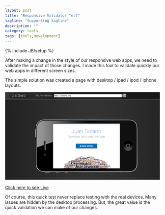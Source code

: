 ```yaml
---
layout: post
title: "Responsive Validator Test"
tagline: "Supporting tagline"
description: ""
category: tools
tags: [tools,development]
---
```

{% include JB/setup %}

After making a change in the style of our responsive web apps, we need to validate the impact of 
those changes.  I made this tool to validate quickly our web apps in different screen sizes.  

The simple solution was created a page with desktop / ipad / ipod / iphone layouts.

![alt text](/assets/images/responsive.png "Responsive Validator")

[Click here to see Live](/responsive)

Of course, this quick test never replace testing with the real devices. Many issues are hidden by 
the desktop processing. But, the great value is the quick validation we can make of 
our changes. 



